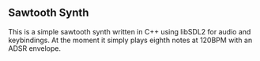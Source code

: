 
## Sawtooth Synth
This is a simple sawtooth synth written in C++ using libSDL2 for audio and keybindings.
At the moment it simply plays eighth notes at 120BPM with an ADSR envelope.

